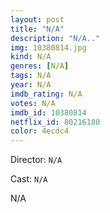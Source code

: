 ```yaml
---
layout: post
title: "N/A"
description: "N/A.."
img: 10380814.jpg
kind: N/A
genres: [N/A]
tags: N/A 
year: N/A
imdb_rating: N/A
votes: N/A
imdb_id: 10380814
netflix_id: 80216180
color: 4ecdc4
---
```

Director: `N/A`  

Cast: `N/A` 

N/A